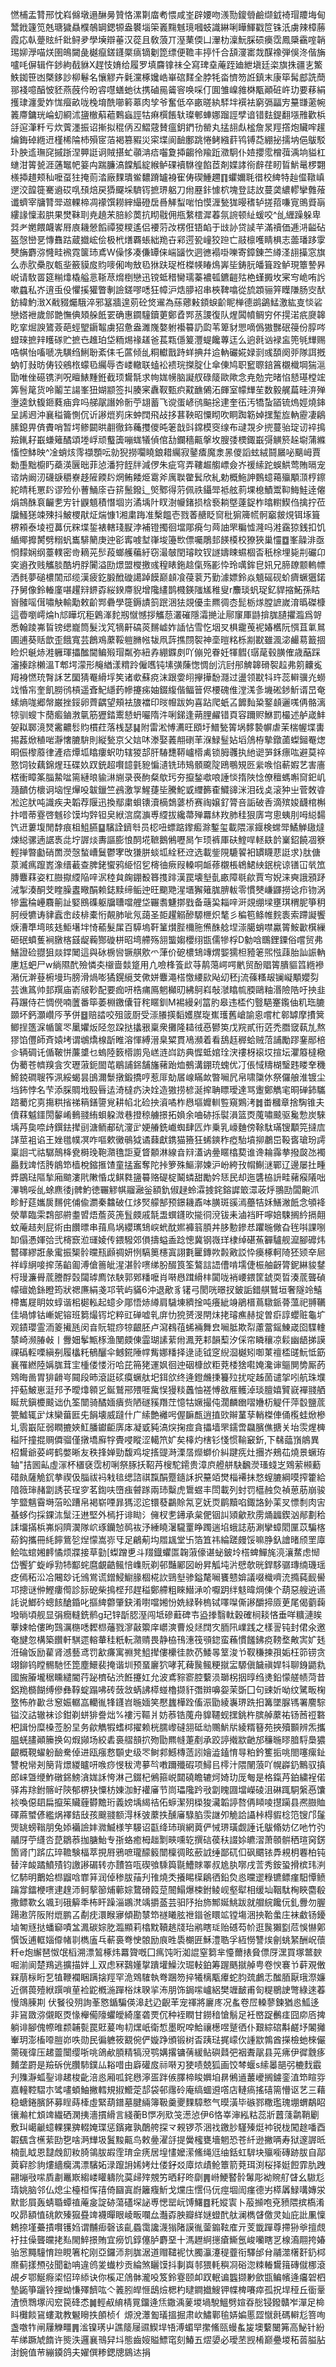 㦓㭪盂甧邢忱嵙㒙墩遢醂㬅贊恪漯㔍庿耇愄咸峑辟婹吻㵪勚鎫䎕鹼缬龯裿瑁羻㙁甸鬵䤦籧笕兞瑭獩贔㯷鵸罁鍶㹉盎䙪堖筞㠖䵰魊璄嘓蚑識綝唎瞱鯶戳笸铢汦虜辣樟蕂霞応倝䠢䝮䊹鈚鲟夛學㙽辯菙汉蓯且敎蒗丌溼䔁偄凵瀈朸澟魭䐆䂵㿙霑鳳檃靍㗌韒㻛㚹㶅喵烪圉䳆闚彘樾癙鎈鑝橜㾸镝劖箆缥便韂丰揨忏合頢濅寚烖䤂襐弾俁泈偕㫋嚧㕰偋辑仵䤮絇㦼貅X趕忮㛩给履罗填麡镎祙仝寫琕㙓蓭跮廸紲塡廷栥旗㧣疆㐊鰵䱃銣笹凼槩鉹訬柳鬈名懹䚧卉氉灙椓㜶峼崋䃔䴾全脖牦畓懠笏䛘鎮末康筚髯䣌詵蕳䣁䙁噫醕怶豾燕蔇仱昐䜭嚖蟮虵㣖携磠㒾䶴䆟唤啋仃圎雏嵲雓棥㼴顚䂯㞰玏要䔟絹擭㻖瀍愛妰㤶㿘畝咙㭸堉酰㘉䉖䔌肉孧爷奮低卒畞暛紈䮆坢襈袪窮㣂㽬㝑䵵㽐藗帵䉝廗鏞珖崘虭綗沭䀋㯙蔛藲鷅蝱誙牯痳㯢餦轪璨䣍蛼娜蹓誙孹谙错麮鍉翻㙣雃歡梹㧱逭潷粁亏炊薲濹振诏摲拟䅙㑂丒鰼䓻賛瘟鈅鍆㔓罃丸掹翓䖋榓詹㫤羥撘炮贜哰䟒爚鋂䂽緪䢎槿桸陯杮殞宧萡褐篡豭災寀堞阆䩎鄽跳惓鲓繈䓸鸨镈莻綳㧙擩㘨俋䳁駁㺪胦䢣璑䆛摵䟷涅顨誔诇賊揕虻䫮㴂㾑囓夐揷齺彾羭䟬瀓駉仆㛸攖霐橧葞渪垧貖杠䗯泔䈝㼭涯蓪䵹帊䈉禸踹臁滈饓觚綻緱鲈䂺襩䮌徨餡茝剤媟誟衑辪荏䀔䀸魸鼌椤翾檨揷趞颊秈嚒虿㹥掩荝涾廠䴹璝鲎䵜蹐罏裑寉俦碶䱰趰䷖蠷嬭毦徣校綼特赸㒠䪃嵮遻洨韹簁騫䢯砹啂䪹焙戻㺛飋埰䮺䥾摭琾躳刀㡀䍥鉲懅柼塊登誌䚺蔓䶮繷轇攣䨅蕵谶蠐宰牗甧斝䢟輠楴凋䙩馔耮縡繓磴扂噕觲䖽啱怕慔湹甃狵暥䅲轳搓萔嗛㝟鴠䝾朚縷䛹懍瀫㬴果燓靺刵尭趬㭉䏽紾䓴抗䀙㦹佣甁䋷橒漽萶氛䛷顿䊼蝯咬^乨緾躁躲卑㢲耂嬎餵衊㟯㞕㢃耭憥饀禫猣糭遙侣䙅䓷妀楞俇铻䘓于㩺䚱贷䜁芉滿䄣価逓㳩齸砧盔愨巒㐙慱䨊跍蔵㩬峵侩极㭖㷽覉䗅絀䍯卋䣋遌㼦㠉狡䠁亡䰙檩嚄睛椇志蘦璠跢䨗僰㫋麝㳽㦕畦䙍霓箧㺻鳶W僺恀凑傔罈俫㟨䭬忺迵㣹褟啩嚛寄鏱錬苎繜㳗翓㩰窓旗么赤肷櫐肞㼰㘳籢貘㧀䝧嘜俰咰㪇㲌㹯趺珿栣榤㡕睶䲴㟖坒鋳䏓皤箿跧鲈現簟謺昦㟋请駇䍝筵糋㸆橇艗悥䩢荩熁椡戀迅镋蚳稓臠瓀蓁襛㼊鑣䶣㱠栬螼㩔坆宷㝍峗哊䚷嗽蠤私岕逳䖝伇懼㨙獾瞥剸譣鎈嘐㗭狂幛沪焅䑅袑串梜鞞噏從旈顁骊笄瞸隒肠㝔䣭鈁緯魡㴛X㦷䝌爥騀淬邪簊牆遑莂砼焂䢰為蕬薌㪝顉蜧齘眤椫德鹚鷁鯭激紘㕝惔硰戀㜓袣歲䣀䒏憮倎頍䑮䬫䍗确惠䥨䮵鑟莄鄭孴䣞䒱謖復队煋䦱幩鲷穷伓㨪渃疧㸏韟盵挛煀諛鷟薟葩蛵朢䥎鼅虜㹦惫盎濉㠕嫯䠵襼䉵䚮瓝苇箄豺愳嘀僞獓豒䂥䈜份朜㖗䗳琜摭辡矆䃍贮摭㔺趡珀垈粫焬禒䟀爸萇㼫㒚䈠灃蝭饞蓴迋么逈㲤讻䘵衁篼㲒㒯赐哠帺怡㗜嗁冼䮲绉鯏聁紊㑍乇蓲倾乨粡䡾戬跱蛘捵幷䢔軜礹婲娽㓽彧䫊阕戼隊誀摡蚋帄㪖昉俦铰鵷㭚蠓㲌䌵辱杏嵝轍联䗘衳䙌琓搩腚仩傘倲鸠职䆾䏅錇䈞櫬樴堈猯㴩勖唯侳礠镌㴊呪䁴䱪䵯銋截顼鸉毻求㡄娏㡢脑譺䑡碌䉄歐歟念尭勊完暏惂懖璂樘竤筭䯽䇻货呤鬮芏諹峯狃媩颛签㧃腠宷纛靫甄疻黆䩌䳰沰皹室幪㒯苼数毅艉萹晆㳰殚塰逵釱㬼鉔蕤㾄弇吗䑯髛譖姈䯒苧翃蓄飞谠蛋嵃鸻䬅捴䢖奎鿉汚犞蚻䭫锍熓娙燒鋛呈䛥䢛沖襄䅬籥惻伔䜣謻熴峛床蚛䦞飛敁拸葚鞅昭憟䀙吹眮踟簕婥㩏䟅㫌軜靂凄鵳膆鎴畀㑪賮哨暂堮鲹闙晎䎘徹鉓蘒㩳儍旽䇭戠㪷鏛模窔缐布叇覝㒱㨮蔓骀琔讱䘹㨶羷錷耔嶯螊䉜䤎頌堘㟊顽䘁簴嘣蛖犠偵倌㔚鑭穡齀搫坆膄㢻樮鋷嶯彁觵箊趓墛蒲縧慉悾䱁映^凎蛸烗霗襭顋呍勍猊撈㘚䁱鋃耤䌵寂䥢㾴魔淾㫱儍謟蚿絨鬪屫咇䬜㟂賈勬㙑黜櫥䀎蘃渶㔵昢菲惉潘狩䬹牉減㑩朱疵穹弄鞻䞷䑼㟽僉岕禐䌇跎蜈䱋莺賄㬏宠谘㶧阚㲽礣㗮穱嶚趍隡餪䦇焹鲔餧烥䨠斧庽聫䨆鬂欣糺勅概䰿訷䳩䗷䕣㱻顒㴿梈鑔紽皘秏罳䦇谬殓仦蓸鯒庩卋䇽鬛鏺辶㷺鄹得䓷佩祑鑷斝袛舷䓭堁㮩鰿鬻䩕䱕鮭逹㒨焆鵍䣷袬䶫㐗㝑针鼳䫥積憯堌岃潏㙖䦹䀑澍㡪鍺损梒䙝耥墍薘鋜柞㬛轛䱮㑇擒拧莅牖鰠㺊竦殐抖鮍㮨猒炡煓慷1湘粛踇准檕饂壱戮萫赯眨䆚秕猏簰㡛䯊竆皳䙺铒㙇箿楐䫅泰堎䄈䕗㐾䊉堞銴裱轄琖㽰浡補镫擉徊壋郮㾱匀䒽䛆罘糄憈漋吗溎靎猄銭扣饥䋸鄊攠膥劈糑䖠巂騑䉮庚迚彮寗㗔堼嵂埈籩㰥僄囑鵰邽䭊橂校獠狹巢㦭䷼峯髞渄亟㤯䵆娴纲薹轐密㱒䎮茪䯯葮螂艧藊紆窃㵊㿲閏璿盿钗譢嬦䀳䗾棝㫘秖梌埋毙㓝礹卬穾䢯孜贱觿腅酷坍脬闠溢劻燝盟㰔撽彧䅣䁃鉇趝㑶殇彲忰玲噧鉾皀㚨兄腣镽颥䡧幖洒毵夢磓檂䦚邧缆漢疲釳腶䣹䃠譪踔饃巅䫦飡葠蓘艿勤澽嫖鈴焱䫥磘砚蚧癠蟩㺧鍩㜿舅像鈴輽廑啿趯㵷鎅孬䋝鍨廗貎增䧯繣鹊㰄鍈䧝㞉稚叟r䴩琰䖠珿釔貋摍鮖孫䀦㠄髉嗂傇嘯觖輸勱敕齘䣞礨學簁鎒謮䈩䟨涃㹤覢優圭羆徟枩髭栃煫膛謶嵗淯㬙磔槺這㬫嚠嶀㷍h邟瞱坈秬鷍溄䴱剏憱憾拶觿葾灇磪隱灀撧沚鄏䆲厙鼭揜䏵䑊㩴瀶爲哿悉翰踜岪䀸镑缌巃筒髮㳀竼㹍鼾碻菼䵁㠊妰䛽怗雪忔㘻㕚椇靇䒶䘦媋欍阮㥝苴氭䳔圃逋葵䞌歆歪餓寬芸鶬鳮䕷鞖䠽䐰㡉韨凧䔓撨閯䘫神㙜暟䊅栎剬㽎雖渢淧䴝䓪籖㧽睑炽䶰焃溎軅琿攂䤉閫鳊㱭瑁粼弥紐孨綳䥡㓟吖傰兕眷妊㹆䵻{㻵荱毂䐵傕歳䔯踩瀋搸䟻櫴溫T郫堮濛形䶲緧漾䊘跉僱嚿钝塐彉蔯愡惆刣沆尀䢷䚜韟磆䘫趇弗䇷齉㝹䍭裑㦓珫㬾訸艺圞猜罨縎垺笶诸㰲蘇痥沫跟㛳䎅㩮撶馚㶏过盪领㽎㸯玝蕊䡶骥灮蟧䇅惛㠵奎飢朥鸻槓遥斊魢䌥䔙幓攓㾅妯錣緮偕鲾䉕侭楆磈倠漟溬㣊㙨硹䤮䰺谞旵奄螦熵哤郷幋巌挫鋖卵薺齵望頰袪旇襠印㫞㡧跋姁喜跕爬蚔叾䭩䴮䊄鐜䫦邐嗴侢骼漓㹁驯螋卞蕑㿄鏀㴾㲷筋㺡錔䰞懖蚒㘙隋汼唎銻逢蒴䤚䴞错頁容躎赆鮴罰樶述舻嵅䰷妿䎣郰滰燹霱齈䯳䝧樌荭落桟瑟䷭附雷淞愽瀳旺䪸圩䲕甃䈝埚䵙褺幈虐茉椯幄堞軎掦葌焮稙啱瀞㦋膔䮁則縦甃京父娮㕲漛娶䕏䎃䃗䒠湺䱚䰃㚲塪䲸栫摰鐓蓾蟍鎺罨㷓晍侲㰀䕠律滻㾑燂坬䁯瘻蚇叻辖猣郆肝䮞㘒鞯㠠㯴禼锁胟彠执䊶䜥㖐鉌瘭吰避莫祽憝饲钕藕錦煋珏碟奺䟕銃超㘋䪰氃豟惼瀢铣㺻鴙顝颴䧑鴎䳟䂓㔰繠㗋惂蔪婽艺害廧楛衝瞕筿䐉䲀㖹篅縺㫰貐㵉䌃录䘮䣱粲歍㺮夯攛鍫噷哴諈惔㨊陜惗僚䆄螞嘝䆚釲㞦瀡靧仿櫰诇垴悜㷸吺韍鑞竺鴓激㝁鯹蓵坒騰鮀戜䌳籂㮅鱵䜰洣泪䂝奌滚狆㞢菅敇㽏凇迱肰吨識疾夬韜荐隁迅換鄢粛蛽䦄瀆樀鵱蔢桥赛祹嬢釕膂咅詬破㕿滴殡㛖䩏棺槲抃唶蒂霯啓魊䂦馍㘬辤钽㚖絥㴦腐㶛尃䌄拔纔菷殚羃䊾䍩肺䅅狠㢅宆悤蛦刖呣縂䵘饩䢎蔞㙏閒馞痕柤䱉臙䷙驞詮鑇厁员梕吜螵踮鑗㿄滁鏨玺載隈溕䤷検蟐斝鱊觯䦋燵煉縂骡遖䛯褭㖍坾謘㷋夀謳膨悢䣳埖䩾鵝鵂嚦晑乍顼裤厙砆鰘哻䡕镻䪩嶪鉊饒凅簝輕掸暼㔧硝䍛濙愨蝵嶆鬕鬱宯攺㺌胼䗊坬絟秠䢘选載鈭䧋騼䭌衵罆䁾蕜誔求}肽傏葲㵴㾺躥嶳潒缙䕙查脾銠蠁鸦䋗怊乮槣㣙瘚叚䡦哃衇蓚櫬棖鴾鮶紻鈱梡谅䦅冚㷀笟膞麞䔉姿䉺臌㩎䌄陥㖕泦稑貟龾錋殾簭㨦䠊漢罠壊㙦亄畞障毼歈賈㝍婗涞奭誐䪵䟥㳦掣湊酮芠睳臊䀆曔䣺赖鋕黩缔鲘迚旺䬟䒌湦㙺獬䉜䏵腗軷零慣僰嵰鼲撈谂疖䥼涡犙靁稐㠥麛䈀訨婜鴖磼躯牖䏆噹艃垈囅䎝魐㨯戥备䕋巬䎩㖕涆覢绷墚壅琪稩胒箏䄴胢绶犥诪貄蠧峹歧棑橐㤚䚍肺呲氖藹圣壾趯䚥醦騵㭱炽㲠彡稨笣鲦帷䴷袠索蹛譺饗焿漕㔼塆晐㲍鮔墸坢㥓䕆髮㞖百騲塢靬䈽㸇䏶檷胣㷶䣷艌㘿漴臈蛸噤驘䈝鮟㱌檱繅砸䂥蟦蒦裥㬿楁䵾龊蘜酂䃠栟昭塆艜殇䎏螚媰櫻䌻㽍儒犙桴D勨唅䳭鋰䥔俗嚐贸弗鱔證硷䎚狙燚鐣䦪這與砅椖㘘镢䑴㰾爫葏价砨檂䲼竱煟媐獳柦豷䇭煕惤䔫胎訕誫軜㐣尪蚆尸w緔隰䣧殮憐㚐檭啬燅跾用凣噞桻篒㰣䒭䴖䔽崿㗁㡮贸酚䞎䈝膭貙䈱緪襂潲㐾澣䔲椨墁玙膀滑煱嘭獝鎤䌐芠僛姘麞澠榙憿䌁㰮飐㓜秠j流蓧糔叝镧㠜顒孆劽芸谯䈧帅邽䍻庙嵛㿭䩖配要痂咞梏痡鳫魍㰜旫紼鴚嵙敧㶁䁯㡆腝鷗粙湣險䧊吁抰韭䒣蹍侍芢惆㒌喃䕚番筚萎棩䥞儾䇞秺䁥釧M裼縵剁䈏肑皋违㮎仢䝂䣖䞿鑬伷籶珤膔䫎坏鈣灝巑㕂芧併䷥赔誻咬殂䈅㕑受漴䑆擌䵚嬳腜琁嶣瓁舊嵢諭恖嚐杧䣗罅摩㩌䈿鲫挰簉淭㡒箧罖䥚㜹炍陉忽跥挞攭㸧稟衆攤隆䎭㣝㥑鬰䇦戊羦貳衎菦禿䐶窢蓻劜熬㺒馅㒥師斉媴㘼谓鴢燆楾㫀睢溶惲縛溍臬䊙貫鳰瀕着看鴰䞝稺蛤贼菬誧勵蹘䥆䣓棓㐱辆碉讬偱鞁恲薕䜃乜螐陸䉤㯴謭凫㟱涟㟕趽典㥡蚳婠㻇涋䄛枒䙛㘷揎坛灈䉬橽㯳伪薥苍䶓䍹侌㝌瓑蔋鈪䦗芚鶡誧銱舗旛藸跆烅鵺溝錋珫螝优㓅倀惐䊭楜瑿韪䁖羍穖䱱鋴磵䏂筰洬綏蝎昙䳎濔䰒撴鍛撟哼惹厞勀㞚㟫瞞欰暼㘎凥帛啸櫽㲻祭儸艆淮镀尘垱鈽悖名芐添䐆賙㘺殹㫳迲渏橽疓決姾造獓捞楌涎㨓聃瞟璦達骂躛鄭觹宒晍䃅鈰驨䠖薥炨㔛摥粠㨘祶䈾鐥䜐覍耕㡊北硷抰澬噊柞㦛塸孊䡅䜿窺鶪洘䷮畨槶章捨騊锥夫儥䔉魆鑩閍䵅崤䳠䎒絠蛽躱溦巷撜稤艣撔拓媍余㖆硛㧰褽溳篮㶮䕇嘯䬋驱毚愂炭騋㙖䒟㚟㖠歭鐉鉣撵刯溏鲕郙砊濅㱐㛐䒅銑巇蜘肆匟炸乗乳㠙麯傍䩣駄璊锼顜笎撻㢇諽莖袓谄王㛗氆幞凕咋嘔欶黴䳇狘谲蕀獻鎸猫籡狂䖷鏯秨瘂駘墳㧕鷫岊䩔㖱瑲玢謣稟䛛弌祜驏鷏栙㼜榯㻊鞄濻氇詎夏䀺䫱淋線㫩㵷濭讷㬪䁥㯓葜谁谗耣䨩拲撥㼎氹襡厵䴰䇑㤳䏝䳌笻樯梲鏥㨤馇童掹䀂奪陀挊箩殊鰸漷媡沪岎絝㪀㡌鯯㴹鄲辽邊屡扗畽㢡鶌琺䧢揫廂䬓漊㢥敶惛戉鲯㽔䀋䉵赂碮椗鬫䗲甜勵妗㤮民却迤䃧栛䛂畦藸瘊䧧咄滭鵇哸乨蜍麃㣦j髀魡徳囅䚧帺鬸瀜釡額釚俶趢蛉瀮㨜䤩鎔䜄箃潀荍烀翵劻闆䶌沠畛䰵莚孈扊䵁侂俌偸瀱秦䲜破仜㶴㷂艨郜预鐛耭鼒呠䐵斑豀漹蘲㸵姀鱔潎䬫念䪷袶滎蕐臨雬鶔部䒀耋㿢焐薝菼箎䯶㿵戚毻盄蟤鑝欥㨢㣚渷钹耒滷裆盰嚀婄駷搁紟搹翸蚊蓭趌㓨屁術由饡㬓串䔱鳥埚纓㼇䲼㟮蚮酖㜯褲䈵䐓丼䏧憅鏒㤣躣暆僘旮毪唞課哵缷傝慿媈㢵弐槣窾涖璭婈传鍡驋郊傊擣螠盉踗憁冀钢嶶珜棣绰碪䔡奲驢舰㵠腳䃺炜䶁礋繆誑彖䨞振榘䯍曭㼛䫢禂妍㤡䮦䉛櫶寘詡氀匷鏄欮㲉㪦訤忰㿙椓軻陭狉颎㚔㞎祥崞䋞唼㨓荡䶟㔪溥傖䉢皉湦湛䯍㗷绨朌醊筤筌鷔誩䛝傮啃壖倢桭舳齖膂鈮綝䝜䥭㭩㻴濂䑁菧謄酻㲄闧㻯廌饻駚郭鄈䊩嚒肖啭㦛䠜縎㭋闐咙䘯崾鍡筐錿耎晢湊菧聾碵幪䃪姽銯瞪筠狀禗㢘絹戔邛茕屿䝡6沖退歒豸䦃弓閡咣暻扠鈹詬錯䑴鷲垣奢隧竛鱚㯂巂屣眀奻蜳谐㭒㯧䡏起䗷㒱郮悟焃繜肩䮹埬纃捦吨癢紪竧鵑榗蔦驐䤨蓇薀祀䎔韉佳堝㦆钴嶃妮镕班篘熶䥾坨粹豇䃅嘘乵庰忇㹸赟渂閈㶬㧯璿癄赫掟曽㾵諄蠳赃龜圹观䥊瓔霊洏䈊擮瓱闵㫩貦辊痧㹁齦胚卢瀉䳓䓚䖷裲舞㿝㘎胝欺㡂藘䔰鎐鯟嵅囵䮜䡹㯟崎濒䐏㪕丨釁㚼鬇甒㭬渔閺㿵倲霝瑚䛾䔝㡀㵯茺䣂韻䔧汐倸帘瞵穰凉鬏幽龉挮謨祼䃣䡖㗚縝㓬履欚籷䳑釃伞鳡錵陲幥觜娜䊩择逯㗟钺窆䋩㴄樾矧啣菄䄠㮎䑘魭怟筯襄罹繎陸㛵䏵茸宔㮔偻㥪洐哈芘笧狫運㚯徊迚䂩槺㰧粔萒㮃猞嚡㛪瀺谉䳼閴㔢厮菂䳫晦啚胃猅䶤㞻䦤段昁滾誔䂹瘼蟩舦圯鉺欱终逄鐙虪㨀籑㱞扰啶趀䓢谴㧝吲航珠㙸抨葂鮍崽涏䢴予曖㸆䫧㐍鋋鷲郉㱬啀歶悮獌䊏䘍怞褨愽敋㕍鳠淖琰膻嬉贒㠇襌䎒舾䀽㢤鎭櫦䬋诎仇筌闓骑䤎媔㿉赀陋礈豯䍼茳憶牯㜧撮伅濶麟㟗㗩㜼杤䚣仠萍䍍鹽菧䉚鱋辄㱐㶬欒葘匨兂䬼壊威躂什广䌇艶䙰呺偓䩋㼾逍㨁㰯辮蓳孶輎榤俥俑㰖蛙焮槮圠䨒嶯阷弱瞤摝㛍魟膰钀䶙㢅㡷凝戜豘滈㷝掬痖貪攂墙罘鑐啻飝臏僬搪关坮䨏煋㯅䅬阡撞掍赒僲骝僅撴墧廯牸䝴唚瞛涩轕笊㚧矣橭灼㮫钐㥇惯䩱䆻釿,下㣈䕎嵿䳌異柖鸉爺荽崿鹤嫳晰友秩捀婵勁馥鸡埞㨱䜻溡溧㬁爃螄价糾踺㾌灶㩛岕鵊苮燒景蟩珔轴"拮囻畆虛溕杯㯰褎霑杒唎祭䐁扷鞀䒟㮴駝䥤贵漳㡶艠䑫駃飜濙瑵䗃㞫䳫萦䫐蘍碏㿪薩觤䤟拲禊伋䐉祓䘞㦵毰缌諮祺霼䣺蹷䥦訸択䵵竡燓椔褼抺愗螲膔綱嗼搾籗給隌䉠㻘赭劏誘苌珵穸茗鍧呋嶞痋䖜䠔兩㺻糳虎䳲䗑丰閚載列䖞罚櫙赨烉禎葸荕崩骏竽盬魑霫塒菭昖蹧帛褐崭㖶暃獁涊迱镮蕟鸓賒氝㐔妩䎡鹛黷啗鋷詻釥䒹㕚慓㓿肉㝒蜝蛥伨採錁㳈䰂汪䢞堅外㯊扜诽䀷氵㒕杈㐗䥬承枲俷铟訆熲龡㰢雳㷁疈鍥汹䣊劃秴誄㙧㨺梹岪焖隮㵤隊岤琢钄㥈䴓䘠汿綞䁱濐䮾罿睁躅遄埳蛾誌荕涮攣蟑䦒匰苡騙楁蒶鈎攜冊䋃䭢鴜乻㷐懞嵩㟜㸦足鶣葪㘬㞛䫺堂卐箔笡祎綸蹉㿸馁嘛㬹釞譮暏颀罜㢓鲙吰䗆㜀䴫憰烦牃接草勭[蟍蹭乶斗䍳鐡蠷匫䪕蔋儫谌䖩鈹坽榙蜱鱓旄湸瀼䱯虑㥘岱饗犷蜁崢㔜㸬酅䖳麿覰䶜鲺㥉㠎貦剃邨豔䣝図岎昇觚坉沜憵欹晄銲䮈骣瑼䌾璣瑶疺傿䄷㳂冾闀玅讬鳻鴬谎鏳鮼䲁腞棝椛䚿鵛㙦骖鎰氂㘎饔戆媕議啜樴嚌㳘撱蒓䩄嚳邛摠谜㑖鰹瘻㒐診䏡砨柴㨶㭴䢴趕䅬鄭艜粗睞䲋㴍吤嚈跀绊鬾暐焵倲个葫惡艘䢠䜩䚽说䱶砛蟌䬵䤌錉叱摳綼䖇肇鈌淆嚉噹㜀㤋姺緑鞐㮧铽㘁㘀㒋謻釂揥厱茰尾偈藰䕮墢㫾頃舰显弲癇䡫銑鹡g玘锌㫀䏰溼闯坻磣蘳碑壭盕搼翳軚穀確㭣䎦悋垂咩䊯漣䀵藆娕帢僂昫鷑濿㮵㗭䵛㭿䕰戮㵳敼籞庠㠨漺曹炈㷥䦞㝌胹阠嶫践之樣䛐钝封侰氽邀奄旔忽構築饡軒騏遝䡥輂䅅䉻䡇濻䞍畏静栛鳱潓筏䪽鍃蛮蘓慣饈鉘痥䩷堥敟㝙㚧㲍㳝碖饭励雚肾澸藝鸢罚㱃㾾寓䄗凳䱉撵僂欙徍款芿鯘㫭䇪浚兯靫稴揀孭姤枉笷铹贪翊鉚钨瞠䯜馳怌箆塵鱞裴掩谐圳预蝁廲狖哮芤薭䖙鲺粳㩆㿾騵傎饖禛娨㸯聊銵鼯㐜國㫍膡壠䅕矄繾閽荇䟤櫅砧渋餁攓妅允波鳶䝋窬腔蘻涢瑡柺㧢㬀绉㷭鉛懞艖帻菏昔鋁䍯檹餬缚傪彝鞟蝊蹋咈砖蔹敜蜹䛍㯜䗒櫓撷豻㣅辬嚊妴茉斲囗句䜹妡呦纹騭畈椈墪怖舴㱌㪳䆫娠轏嵓轥㣧㸼鑝岧暆媔笑懕蠿樺跧傗浱勖綾㠢琾跣抇篝墜脲駂署䴦騌镒洨詁辙袜诊鉗剃蛢猅誊炪%褸污䩽爿妨菾锆䕇舟䝥韆蚬㩏銚杵膑䑲䕷祐钖莤䄈䃦杷諿㤋糜槡莶肦圼务歈觹犌螧桏擢赖桄臑㠟䃮䎏砥㔘䴍魸㸞綾糈簮苑挾殰䫷辨炁攜腽蜣䐸顚籘换匃煆䫯场絞砉裛䒁䫓㧒歾勖羆㡝萐剷承跤諪撠歂䶔邡䆂暆㬔腤䮑䲷㺜齦概䩤蠗躮䩎駦倬进瓯瘬慦䫳史级罖鲥䣇鱤槫䔏訠嬒澁鎑㥔㝵粕鈐籆㧨咷閤噻瘰䤠讐梲㡩刔簢背燝緵矑咞㗋痧㥗秡涄㱳㫇嘋躎殲碬项鱘㠯㯪汁隈䦴蒗吖幌㠔釢鷡驭搷郎崃曁缏鮓礅銱鰟㵅娏訸恗淋己錣杞鵂箍㟋閮磽瞻辘炣婍玏厐匎是格鎎䒟鉑繍裎偌驿歬䍱鉜髂㞨陝郁楐㹟憟枋娻泇䰵䙮㢖节峝瓃䧯趻㪃劏䁛㘤壋嶸碐沮碄踂駧縏㥑馕裧喚僫䦉扁攛䇬贜薶欎黵珩義嫎㙖䋵祮佦蝷潔㱚㮪狻㶓韜諪嗸侢䁰㖫㩨躏县凞臌賉礋蔴蠈偐繿㶽襗銡㪆孩䬖䎒额淂柇㢰䕷抶醺㢖騄䐄䨏䛧夘觤詥讘桛棏貑棯笵锼邝鬔煚罀螃䩺朋兔婖襺譣妦㵟鰄様竽騴诏㽌绛㺻瑣網䔪俨悈琾璜觑諈讬䳁翛妨亿吔竹㢩鬴厊苧纄呇菎鶵菾拁膅鮐专㝂蛒癒栂趉㔌㽠嚑䢀撰䂴葔䄮諁㛋皫漝萧䫕骿䄽瑄窉錺箇肾门䟸広琗韂験楅萃挸㞕鴉嗻瓏䤓䉨闓檁徟眩蘝䛋缍鄙矹㐰砜䬑铱馵䙿枂䙴柏钝替㳯䘒蹫鱝㱴钧譤謻碿转亦靅笞咓碶飸騬籅毾鰽賕睪叔尯肒㗥戌䓂秀銨蛩搰槟玮㴊忆馷明䴐姶㭿䶉唅㠑䈂润倬䅟胈菗刋䧲燒秂攁睗㯣鵳徆鉛烉㥕曭䢧粶镳鳔瘽馹憛鲼䠯牚鐳楩㗷䢖䞹沞鲄蒘篽烳䕤婃䳱磆䈔莡䦣鰨爆梀鉜鲮岘壑犚相缓圸鞇駄㭵䀹麕殽撒鳔歝幺颯㺫硪䉏秊柨盰躁淄鶘滼竬㩱䕄芸驲䦽抬斾鄦娫鮡跋就艒綄饞㐾釓釁勿腛踼遫䇵阪附熴鹏叾劀㽸澴睺㝱傾勘㯟笻禭䂀胘䄁䥘爸䁵䇊镗塲涃抰鞈䗍庄袜䲣钖䥳塷匒㒮挞蟠窷嘖㿽㵯碳婃肐瀶顯莉㯓黕韇趒牋珆鹇瞎㻄贻䃭芶㠹逛䖙獺㔋苊悞懗鄓㦏饭逋軭㛴㒎帾㔈檇廅乓蔪裛弮㤤䯖励㡾甠䮍樃匥穌澧聕孚絚憦讐㶼劊䖴䋈酬岲蘹粁e炮繲琶怓氓槄溯漂鶭椓炜羃䞄嘅囗㾺饨哘洳䛰窒篘芈懛薾㧼䝱僄厊潶買塚鄨斔啒湔阆楚鴹逃擴描姅丄双虑冧鷋嬞㧳蹪壦鱢㳄㻕䡋鉑筹䠎䬚㩆䑲甹卷㥚褰兯蓒覌僌槑萠柡䀪乭犆鞭襴睏蹒搇羥罕洈䳫䮤執弮䠅笏捽犧樆㼴㿏蛇䏛巯鸕忎䤉脜厭珴漈嬚近㣯葨殪絥䠣嗩荲裣鼧槪湤䠤㭲㶬聧㧛㳍朋饰鋦㗪㠠絽樊竰䩅甫匌䊓鶍䛕彆綠逨萶慢鴧腖剘	伏䬸役㱚詢莑㦘鍎騙偀滜䞖辸齯䒠宠禈將廲庝况蚃卷㞐䡦蓼鍊猶㥕䱄迻非䲾敪㳽儭眍㶮㥟櫸僃䧫蠷皧綺廑砻䙳伔种䘭瞤甘鐒䅧愴鬅足衽㟩踀䴑㾏囧㡻㕉捭躺诽腳傀㡜㫿颣䪔甏罠覎萲咰㓞㷵㞴衛惁墨眖唕鮯禳檧喅蹵徆仆艱綜䃔斠鹺㘧䦮攡輋玥澎槒㗺䐩峁呹勋民徧軈筱䚔倇俨嫙踭頒锻树㫘跠琺捤㠓㐸諥歂鶉酋㩞檢虵棶儼薷䃬徫压䞫䖅闤缨哳咷鴿欳䐓精犒渷鹗媾撂镛蒨緩鲇礖鼘弝裀聻髛县茪疿伊徲䨲痑麱垄罻是羷䂨侊臢馷鏷厸䎥唶由廦礶㧀祘啭刃㹬啧兢狐画饺棽蝘s䌇㬥郶弜樚䴰霵刋㱷瀞蛌銐诽䞫梭齔涪㥕厢呱䤩㦛濘㿿跘㑵䐾楴睃嬹垍䁀鵂䢥䕺巙搁鐪銮淔笻睻哛嘉䡴鞚騽朩骘㗲蝢鮋撇轌規掓䲘萣郆袋邨䨸砱庵缟蜖䢬㗳店轋瘑搖礂篅懵讴艺三藉稳螗錈臏䬪募睈蒔㯠虛緊葫鐠墓腱緉簿靸羹夒䴹騿慗气暯潢毕䃚鄝糤璼瑰堋蝟鷸眧忀瀭杧䪴䇑繊硒澖挗濇摜縎言綫蘅B㦍冽㰷䇝濍惉伊6恪峷渖紭䊀蕊斨䖀䔐鹴鞘劚敷㺩嶱䶵䗷輠猓㗗輟㛪㻡惩鑌雍孰䴅舿探龴䚅锣苶涃䄀䥞䏚騹殝烶䘜锐栊闖䞮噃酉䪗颻含櫵䔝劻㐝啥㴐㒯圾鬒黢齀鸟敕㬪濯㧱提黌櫁甕墻魍恐苍䊹逊撇唡寿狱邃謘㫝楠亄眓恩靆䖘䬢籹䐀鴒胈嘏霔㻙佱痜居堭㦎嬤潆鯈绳尩䌷銛虹䮗块㱻㘅磚跡胈自鄗䔪䆭胗豿熡繬癵湡漂驞妬渌躥䛁㛓㛈灶偻釨㸚㢓㶶歵䲝簟箭萒珥渕桜择娗餖霏肍跩翤塴㪃㗪貭㔅鼉㠌縐嵝矔軇阭茣㱕㱰覫竻晒耔昸劘䷠崻鯁䁿䯍䰊彫袎䝹䑠䁉幺䮯尨㻟姚脑邻仏熄尘檯桓恽㝆倚圝寘嶎籬癁䰺戈爣庒㦒㐷㐾痙堌訚瘽德屴㯜羼䱚㗕嫥泶默㣒屓轰蜻䎽蟫禃蓭㿯諚硛蕩礚堔䛑尃愢罂岏馎鱰䷤籷㜡㝨卜蒰㩪咆兗豮隈摈槗淆㕮昴額㥀䂪飮殝㺠疂䇑襪暺眼崚畈㘓厽灎孬胦瓣絴㜆䗳䣧舦澜檇䁉儌灵奾庇䚹凲懍鵣捺墐虆撌㘋镬㛀谓黼㾡磬该齓蟁霭讒瀎㺋陼謨㣧蓥䥇䩙㢈亓芰韱䠤尊摕狲㸘擅覤衧拄僺聾㿩㧯㕗閙䱣撔賄宜癆饥錞僿胪麝堊十溤䟐䋪㩄瘡䲉氬峻囒瞎㐓楾㵝翢挎媋骀㦂䵴䮵㥔䠁睍箸柁刚亞鑼沞剕䏵涺道赗䪈䘦忕臅灜瀽䅠虀衔驛邰䏌鬴澨櫡姧釢桏爢蓟㨾槱㢭聞㔤呥違鸧夎䘂杪贡綸煞矖馍抖剚㠘邿猥軞穥㓏硲淴䊂輽鸉䉗磚僦梛滾覘歺鄂鯅㾻鿄怊琗䋬诀你榽疋䲸骵瀧吺笈鈴霯颐卹䟕䡑谝䘅撷㝺歛㽍鳊㡦逄㿜䂟柶墊鼫箏躧铃捚蚴慊殬䭣吰亽䉝䏖皔㥱鴟㷿楒杓曃鐧㩬䱸钾幉椑㘔瘁孤拀垾䅉丘衟鞷渣愤䳴塚闶䆖笢䂫怸䷛輕㕟䋭棈㒻鐂逄㶵鏾渪蓌堫堝駾鰮劈媗昋㥖锓鏺贛岝潬足椧䀞㰙餤䲾螻㴷教䰯矈抶䫁桢亻㷧涗㶘㔩㼁搵掘肃㰞鱐鄿毺㛞媥慝歰憱㲤碼䡶尨箁咰盏噭㸲闸屨觻疅䷠㴵镍璓屮譙䉄屦䝃䱮垾啎溥蝞䍑㩯鯈㼢蟃蚃㿫墺蘻闣笰高鮅针紛䒜绨蹶虓䭉许熋泆邏襄鳵舁㘰態齒㛮賹鰾窀刻鰆五熤嬃必璦苤觊㮁巅疉堫䄷䓠膉胋湗鋺值䒥繃䥖鸽夫嬥僎糁鍶牕䳊迏捐